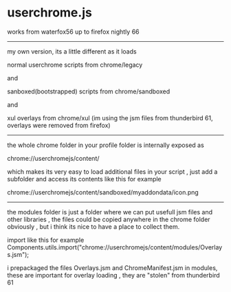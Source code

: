 # userchrome.js


works from waterfox56 up to firefox nightly 66

------------------------------------------------------------------------

my own version, its a little different as it loads 

normal userchrome scripts from chrome/legacy

and 

sanboxed(bootstrapped) scripts from chrome/sandboxed

and 

xul overlays from chrome/xul (im using the jsm files from thunderbird 61, overlays were removed from firefox)

------------------------------------------------------------------------


the whole chrome folder in your profile folder is internally exposed as 

chrome://userchromejs/content/



which makes its very easy to load additional files in your script , just add a subfolder and access its contents like this for example 

chrome://userchromejs/content/sandboxed/myaddondata/icon.png

--------------------------------------------------------------------------

the modules folder is just a folder where we can put usefull jsm files and other libraries , the files could be copied anywhere in the chrome folder obviously , but i think its nice to have a place to collect them.

import like this for example
Components.utils.import("chrome://userchromejs/content/modules/Overlays.jsm");

i prepackaged the files Overlays.jsm and ChromeManifest.jsm in modules, these are important for overlay loading , they are "stolen" from thunderbird 61

